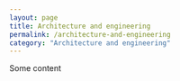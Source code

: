 ```yaml
---
layout: page
title: Architecture and engineering
permalink: /architecture-and-engineering
category: "Architecture and engineering"
---
```


Some content
